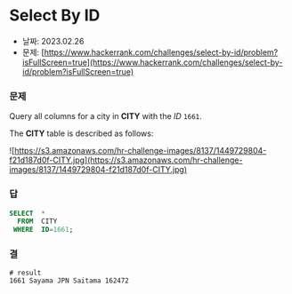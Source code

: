 # Select By ID

- 날짜: 2023.02.26
- 문제: [https://www.hackerrank.com/challenges/select-by-id/problem?isFullScreen=true](https://www.hackerrank.com/challenges/select-by-id/problem?isFullScreen=true)

### 문제

Query all columns for a city in **CITY** with the *ID* `1661`.

The **CITY** table is described as follows:

![https://s3.amazonaws.com/hr-challenge-images/8137/1449729804-f21d187d0f-CITY.jpg](https://s3.amazonaws.com/hr-challenge-images/8137/1449729804-f21d187d0f-CITY.jpg)

### 답

```sql
SELECT  *
  FROM  CITY
 WHERE  ID=1661;
```

### 결

```
# result
1661 Sayama JPN Saitama 162472
```